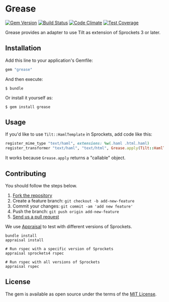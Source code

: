 # Grease

[![Gem Version](https://badge.fury.io/rb/grease.svg)](http://badge.fury.io/rb/grease)
[![Build Status](https://travis-ci.org/yasaichi/grease.svg?branch=master)](https://travis-ci.org/yasaichi/grease)
[![Code Climate](https://codeclimate.com/github/yasaichi/grease/badges/gpa.svg)](https://codeclimate.com/github/yasaichi/grease)
[![Test Coverage](https://codeclimate.com/github/yasaichi/grease/badges/coverage.svg)](https://codeclimate.com/github/yasaichi/grease/coverage)

Grease provides an adapter to use Tilt as extension of Sprockets 3 or later.

## Installation

Add this line to your application's Gemfile:

```ruby
gem "grease"
```

And then execute:

```shell
$ bundle
```

Or install it yourself as:

```shell
$ gem install grease
```

## Usage

If you'd like to use `Tilt::HamlTemplate` in Sprockets, add code like this:

```ruby
register_mime_type "text/haml", extensions: %w(.haml .html.haml)
register_transformer "text/haml", "text/html", Grease.apply(Tilt::HamlTemplate)
```

It works because `Grease.apply` returns a "callable" object.

## Contributing

You should follow the steps below.

1. [Fork the repository](https://help.github.com/articles/fork-a-repo/)
2. Create a feature branch: `git checkout -b add-new-feature`
3. Commit your changes: `git commit -am 'add new feature'`
4. Push the branch: `git push origin add-new-feature`
4. [Send us a pull request](https://help.github.com/articles/using-pull-requests/)

We use [Appraisal](https://github.com/thoughtbot/appraisal) to test with different versions of Sprockets.

```shell
bundle install
appraisal install

# Run rspec with a specific version of Sprockets
appraisal sprockets4 rspec

# Run rspec with all versions of Sprockets
appraisal rspec
```

## License

The gem is available as open source under the terms of the [MIT License](http://opensource.org/licenses/MIT).

